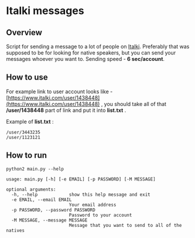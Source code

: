 # Italki messages

## Overview
Script for sending a message to a lot of people on [Italki](https://www.italki.com/home). Preferably that was supposed to be for looking for native speakers, but you can send your messages whoever you want to.
Sending speed - **6 sec/account**.

## How to use
For example link to user account looks like - [https://www.italki.com/user/1438448](https://www.italki.com/user/1438448) , you should take all of that **/user/1438448** part of link and put it into **list.txt** .

Example of **list.txt** :
```
/user/3443235
/user/1123121
```

## How to run
```
python2 main.py --help
```

```
usage: main.py [-h] [-e EMAIL] [-p PASSWORD] [-M MESSAGE]

optional arguments:
  -h, --help            show this help message and exit
  -e EMAIL, --email EMAIL
                        Your email address
  -p PASSWORD, --password PASSWORD
                        Password to your account
  -M MESSAGE, --message MESSAGE
                        Message that you want to send to all of the natives
```

